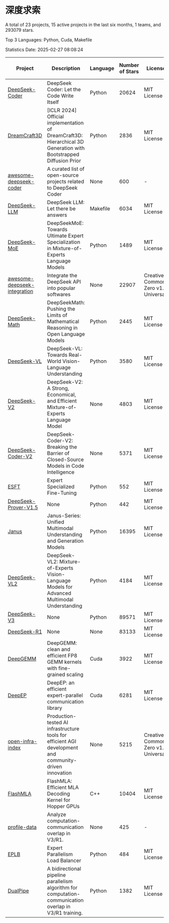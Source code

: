 # 深度求索

A total of 23 projects, 15 active projects in the last six months, 1 teams, and 293079 stars.

Top 3 Languages: Python, Cuda, Makefile

Statistics Date: 2025-02-27 08:08:24

| Project | Description | Language | Number of Stars | License | Creation Date | Last Updated Date | Last Pushed Date |
| --- | --- | --- | --- | --- | --- | --- | --- |
| [DeepSeek-Coder](https://github.com/deepseek-ai/DeepSeek-Coder) | DeepSeek Coder: Let the Code Write Itself | Python | 20624 | MIT License | 2023-10-20 | 2025-02-27 | 2024-05-21 |
| [DreamCraft3D](https://github.com/deepseek-ai/DreamCraft3D) | [ICLR 2024] Official implementation of DreamCraft3D: Hierarchical 3D Generation with Bootstrapped Diffusion Prior | Python | 2836 | MIT License | 2023-10-23 | 2025-02-27 | 2024-08-21 |
| [awesome-deepseek-coder](https://github.com/deepseek-ai/awesome-deepseek-coder) | A curated list of open-source projects related to DeepSeek Coder | None | 600 | - | 2023-11-06 | 2025-02-27 | 2024-04-03 |
| [DeepSeek-LLM](https://github.com/deepseek-ai/DeepSeek-LLM) | DeepSeek LLM: Let there be answers | Makefile | 6034 | MIT License | 2023-11-29 | 2025-02-27 | 2024-02-04 |
| [DeepSeek-MoE](https://github.com/deepseek-ai/DeepSeek-MoE) | DeepSeekMoE: Towards Ultimate Expert Specialization in Mixture-of-Experts Language Models | Python | 1489 | MIT License | 2024-01-02 | 2025-02-27 | 2024-01-16 |
| [awesome-deepseek-integration](https://github.com/deepseek-ai/awesome-deepseek-integration) | Integrate the DeepSeek API into popular softwares | None | 22907 | Creative Commons Zero v1.0 Universal | 2024-01-11 | 2025-02-27 | 2025-02-26 |
| [DeepSeek-Math](https://github.com/deepseek-ai/DeepSeek-Math) | DeepSeekMath: Pushing the Limits of Mathematical Reasoning in Open Language Models | Python | 2445 | MIT License | 2024-02-05 | 2025-02-27 | 2024-04-15 |
| [DeepSeek-VL](https://github.com/deepseek-ai/DeepSeek-VL) | DeepSeek-VL: Towards Real-World Vision-Language Understanding | Python | 3580 | MIT License | 2024-03-07 | 2025-02-27 | 2024-04-24 |
| [DeepSeek-V2](https://github.com/deepseek-ai/DeepSeek-V2) | DeepSeek-V2: A Strong, Economical, and Efficient Mixture-of-Experts Language Model | None | 4803 | MIT License | 2024-04-22 | 2025-02-27 | 2024-09-25 |
| [DeepSeek-Coder-V2](https://github.com/deepseek-ai/DeepSeek-Coder-V2) | DeepSeek-Coder-V2: Breaking the Barrier of Closed-Source Models in Code Intelligence | None | 5371 | MIT License | 2024-06-14 | 2025-02-27 | 2024-09-24 |
| [ESFT](https://github.com/deepseek-ai/ESFT) | Expert Specialized Fine-Tuning | Python | 552 | MIT License | 2024-07-04 | 2025-02-26 | 2024-09-22 |
| [DeepSeek-Prover-V1.5](https://github.com/deepseek-ai/DeepSeek-Prover-V1.5) | None | Python | 442 | MIT License | 2024-08-15 | 2025-02-26 | 2024-08-16 |
| [Janus](https://github.com/deepseek-ai/Janus) | Janus-Series: Unified Multimodal Understanding and Generation Models | Python | 16395 | MIT License | 2024-10-18 | 2025-02-27 | 2025-02-01 |
| [DeepSeek-VL2](https://github.com/deepseek-ai/DeepSeek-VL2) | DeepSeek-VL2: Mixture-of-Experts Vision-Language Models for Advanced Multimodal Understanding | Python | 4184 | MIT License | 2024-12-13 | 2025-02-27 | 2025-02-26 |
| [DeepSeek-V3](https://github.com/deepseek-ai/DeepSeek-V3) | None | Python | 89571 | MIT License | 2024-12-26 | 2025-02-27 | 2025-02-24 |
| [DeepSeek-R1](https://github.com/deepseek-ai/DeepSeek-R1) | None | None | 83133 | MIT License | 2025-01-20 | 2025-02-27 | 2025-02-24 |
| [DeepGEMM](https://github.com/deepseek-ai/DeepGEMM) | DeepGEMM: clean and efficient FP8 GEMM kernels with fine-grained scaling | Cuda | 3922 | MIT License | 2025-02-13 | 2025-02-27 | 2025-02-27 |
| [DeepEP](https://github.com/deepseek-ai/DeepEP) | DeepEP: an efficient expert-parallel communication library | Cuda | 6281 | MIT License | 2025-02-17 | 2025-02-27 | 2025-02-27 |
| [open-infra-index](https://github.com/deepseek-ai/open-infra-index) | Production-tested AI infrastructure tools for efficient AGI development and community-driven innovation | None | 5215 | Creative Commons Zero v1.0 Universal | 2025-02-21 | 2025-02-27 | 2025-02-27 |
| [FlashMLA](https://github.com/deepseek-ai/FlashMLA) | FlashMLA: Efficient MLA Decoding Kernel for Hopper GPUs | C++ | 10404 | MIT License | 2025-02-21 | 2025-02-27 | 2025-02-27 |
| [profile-data](https://github.com/deepseek-ai/profile-data) | Analyze computation-communication overlap in V3/R1. | None | 425 | - | 2025-02-26 | 2025-02-27 | 2025-02-27 |
| [EPLB](https://github.com/deepseek-ai/EPLB) | Expert Parallelism Load Balancer | Python | 484 | MIT License | 2025-02-26 | 2025-02-27 | 2025-02-26 |
| [DualPipe](https://github.com/deepseek-ai/DualPipe) | A bidirectional pipeline parallelism algorithm for computation-communication overlap in V3/R1 training. | Python | 1382 | MIT License | 2025-02-26 | 2025-02-27 | 2025-02-27 |
